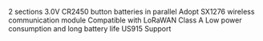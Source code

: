 2 sections 3.0V CR2450 button batteries in parallel
Adopt SX1276 wireless communication module
Compatible with LoRaWAN Class A
Low power consumption and long battery life
US915 Support
